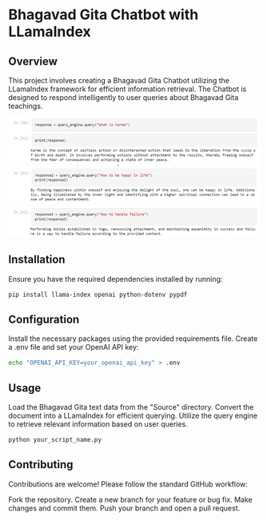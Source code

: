 # Bhagavad Gita Chatbot with LLamaIndex

## Overview

This project involves creating a Bhagavad Gita Chatbot utilizing the LLamaIndex framework for efficient information retrieval. The Chatbot is designed to respond intelligently to user queries about Bhagavad Gita teachings.

![Demo Image 1](demo/img1.png)
![Demo Image 2](demo/img2.png)
![Demo Image 3](demo/img3.png)

## Installation

Ensure you have the required dependencies installed by running:

```bash
pip install llama-index openai python-dotenv pypdf
```

## Configuration
Install the necessary packages using the provided requirements file.
Create a .env file and set your OpenAI API key:

```bash
echo "OPENAI_API_KEY=your_openai_api_key" > .env
```

## Usage

Load the Bhagavad Gita text data from the "Source" directory.
Convert the document into a LLamaIndex for efficient querying.
Utilize the query engine to retrieve relevant information based on user queries.

```bash
python your_script_name.py
```

## Contributing

Contributions are welcome! Please follow the standard GitHub workflow:

Fork the repository.
Create a new branch for your feature or bug fix.
Make changes and commit them.
Push your branch and open a pull request.

